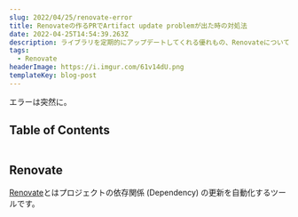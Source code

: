 ```yaml
---
slug: 2022/04/25/renovate-error
title: Renovateの作るPRでArtifact update problemが出た時の対処法
date: 2022-04-25T14:54:39.263Z
description: ライブラリを定期的にアップデートしてくれる優れもの、Renovateについて変なエラーが出てそれを直した際の直し方を共有。
tags:
  - Renovate
headerImage: https://i.imgur.com/61v14dU.png
templateKey: blog-post
---
```

エラーは突然に。

## Table of Contents

```toc

```

## Renovate

[Renovate](https://www.whitesourcesoftware.com/free-developer-tools/renovate/)とはプロジェクトの依存関係 (Dependency) の更新を自動化するツールです。